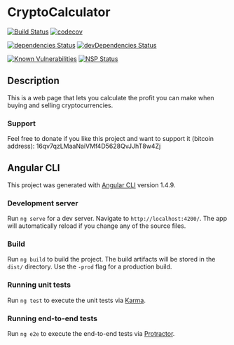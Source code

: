 # CryptoCalculator 
[![Build Status](https://travis-ci.org/Jimver/CryptoCalculator.svg?branch=master)](https://travis-ci.org/Jimver/CryptoCalculator)
[![codecov](https://codecov.io/gh/Jimver/CryptoCalculator/branch/master/graph/badge.svg)](https://codecov.io/gh/Jimver/CryptoCalculator)

[![dependencies Status](https://david-dm.org/jimver/cryptocalculator/status.svg)](https://david-dm.org/jimver/cryptocalculator)
[![devDependencies Status](https://david-dm.org/jimver/cryptocalculator/dev-status.svg)](https://david-dm.org/jimver/cryptocalculator?type=dev)

[![Known Vulnerabilities](https://snyk.io/test/github/jimver/cryptocalculator/badge.svg)](https://snyk.io/test/github/jimver/cryptocalculator)
[![NSP Status](https://nodesecurity.io/orgs/jimver/projects/c156ed5c-8666-4083-84c2-1cf930b9ceb6/badge)](https://nodesecurity.io/orgs/jimver/projects/c156ed5c-8666-4083-84c2-1cf930b9ceb6)

## Description
This is a web page that lets you calculate the profit you can make when buying and selling cryptocurrencies.

### Support
Feel free to donate if you like this project and want to support it (bitcoin address): 16qv7qzLMaaNaiVMf4D5628QvJJhT8w4Zj


## Angular CLI
This project was generated with [Angular CLI](https://github.com/angular/angular-cli) version 1.4.9.

### Development server

Run `ng serve` for a dev server. Navigate to `http://localhost:4200/`. The app will automatically reload if you change any of the source files.

### Build

Run `ng build` to build the project. The build artifacts will be stored in the `dist/` directory. Use the `-prod` flag for a production build.

### Running unit tests

Run `ng test` to execute the unit tests via [Karma](https://karma-runner.github.io).

### Running end-to-end tests

Run `ng e2e` to execute the end-to-end tests via [Protractor](http://www.protractortest.org/).
